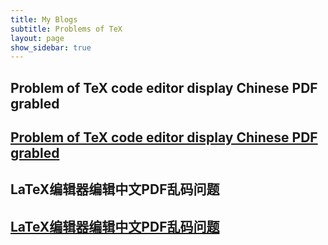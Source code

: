 ```yaml
---
title: My Blogs
subtitle: Problems of TeX
layout: page
show_sidebar: true
---
```


## Problem of TeX code editor display Chinese PDF grabled

## [Problem of TeX code editor display Chinese PDF grabled](https://basinchen.github.io/latexproblem/garbledproblem1en)






## LaTeX编辑器编辑中文PDF乱码问题

## [LaTeX编辑器编辑中文PDF乱码问题](https://basinchen.github.io/latexproblem/garbledproblem1cn)